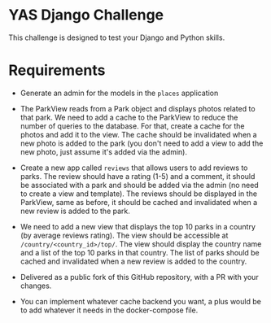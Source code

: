 # YAS Django Challenge

This challenge is designed to test your Django and Python skills.

Requirements
============

- Generate an admin for the models in the `places` application

- The ParkView reads from a Park object and displays photos related to that park. We need to add a cache to the ParkView to reduce the number of queries to the database. For that, create a cache for the photos and add it to the view.   The cache should be invalidated when a new photo is added to the park (you don't need to add a view to add the new photo, just assume it's added via the admin).

- Create a new app called `reviews` that allows users to add reviews to parks. The review should have a rating (1-5) and a comment, it should be associated with a park and should be added via the admin (no need to create a view and template). The reviews should be displayed in the ParkView, same as before, it should be cached and invalidated when a new review is added to the park.

- We need to add a new view that displays the top 10 parks in a country (by average reviews rating). The view should be accessible at `/country/<country_id>/top/`. The view should display the country name and a list of the top 10 parks in that country. The list of parks should be cached and invalidated when a new review is added to the country.

- Delivered as a public fork of this GitHub repository, with a PR with your changes. 

- You can implement whatever cache backend you want, a plus would be to add whatever it needs in the docker-compose file.
